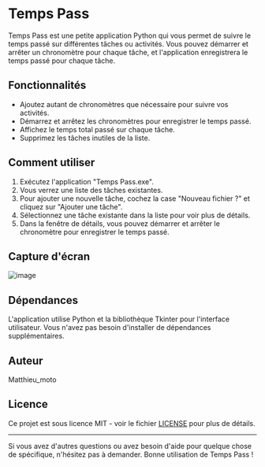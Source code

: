 # Temps Pass

Temps Pass est une petite application Python qui vous permet de suivre le temps passé sur différentes tâches ou activités. Vous pouvez démarrer et arrêter un chronomètre pour chaque tâche, et l'application enregistrera le temps passé pour chaque tâche.

## Fonctionnalités

- Ajoutez autant de chronomètres que nécessaire pour suivre vos activités.
- Démarrez et arrêtez les chronomètres pour enregistrer le temps passé.
- Affichez le temps total passé sur chaque tâche.
- Supprimez les tâches inutiles de la liste.

## Comment utiliser

1. Exécutez l'application "Temps Pass.exe".
2. Vous verrez une liste des tâches existantes.
3. Pour ajouter une nouvelle tâche, cochez la case "Nouveau fichier ?" et cliquez sur "Ajouter une tâche".
4. Sélectionnez une tâche existante dans la liste pour voir plus de détails.
5. Dans la fenêtre de détails, vous pouvez démarrer et arrêter le chronomètre pour enregistrer le temps passé.

## Capture d'écran

![image](https://github.com/Matthieumoto/Temps-Pass/assets/136125610/f21e1beb-a145-47b9-886a-01fa6b66774d)


## Dépendances

L'application utilise Python et la bibliothèque Tkinter pour l'interface utilisateur. Vous n'avez pas besoin d'installer de dépendances supplémentaires.

## Auteur

Matthieu_moto

## Licence

Ce projet est sous licence MIT - voir le fichier [LICENSE](LICENSE) pour plus de détails.

---

Si vous avez d'autres questions ou avez besoin d'aide pour quelque chose de spécifique, n'hésitez pas à demander. Bonne utilisation de Temps Pass !

